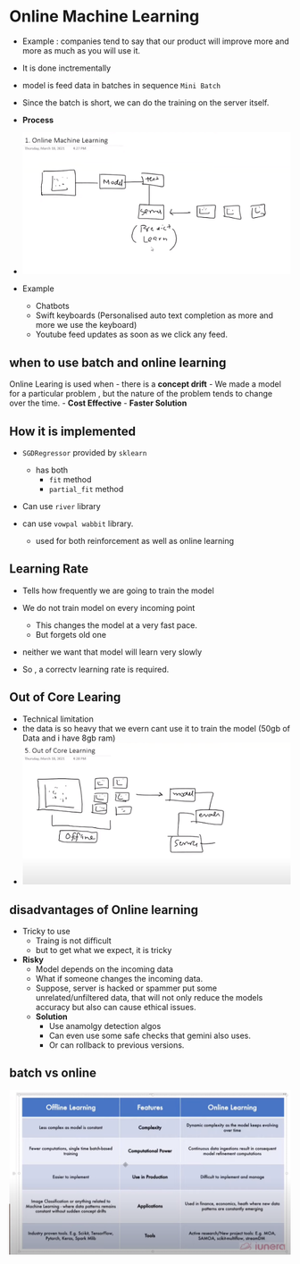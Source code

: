 # Online Machine Learning

- Example : companies tend to say that our product will improve more and more as much as you will use it.

- It is done inctrementally
- model is feed data in batches in sequence `Mini Batch`
- Since the batch is short, we can do the training on the server itself.

- **Process**
- ![Online Learing](./ONlineLearing.png)

- Example
  - Chatbots
  - Swift keyboards (Personalised auto text completion as more and more we use the keyboard)
  - Youtube feed updates as soon as we click any feed.

## when to use batch and online learning

Online Learing is used when
    - there is a **concept drift**
        - We made a model for a particular problem , but the nature of the problem tends to change over the time.
    - **Cost Effective**
    - **Faster Solution**

## How it is implemented

- `SGDRegressor` provided by `sklearn`
  - has both
    - `fit` method
    - `partial_fit` method

- Can use `river` library
- can use `vowpal wabbit` library.
  - used for both reinforcement as well as online learning

## Learning Rate

- Tells how frequently we are going to train the model
- We do not train model on every incoming point
  - This changes the model at a very fast pace.
  - But forgets old one
- neither we want that model will learn very slowly

- So , a correctv learning rate is required.

## Out of Core Learing

- Technical limitation
- the data is so heavy that we evern cant use it to train the model (50gb of Data and i have 8gb ram)
- ![Out of core](./OutOfCore.png)

## disadvantages of Online learning

- Tricky to use
  - Traing is not difficult
  - but to get what we expect, it is tricky
- **Risky**
  - Model depends on the incoming data
  - What if someone changes the incoming data.
  - Suppose, server is hacked or spammer put some unrelated/unfiltered data, that will not only reduce the models accuracy but also can cause ethical issues.
  - **Solution**
    - Use anamolgy detection algos
    - Can even use some safe checks that gemini also uses.
    - Or can rollback to previous versions.

## batch vs online

![BatchVsOnline](./BatchVsOnline.png)
